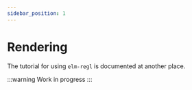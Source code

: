 ```yaml
---
sidebar_position: 1
---
```


# Rendering

The tutorial for using `elm-regl` is documented at another place.

:::warning
Work in progress
:::
